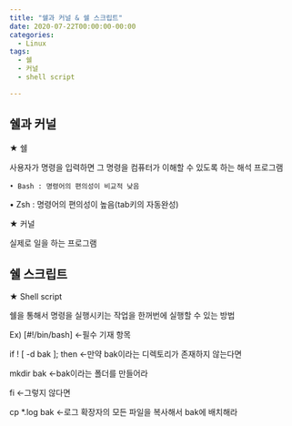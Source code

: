 ```yaml
---
title: "쉘과 커널 & 쉘 스크립트"
date: 2020-07-22T00:00:00-00:00
categories:
  - Linux
tags:
  - 쉘
  - 커널
  - shell script

---
```


## 쉘과 커널

★ 쉘

사용자가 명령을 입력하면 그 명령을 컴퓨터가 이해할 수 있도록 하는 해석 프로그램

	• Bash : 명령어의 편의성이 비교적 낮음

  • Zsh : 명령어의 편의성이 높음(tab키의 자동완성)

★ 커널

실제로 일을 하는 프로그램


## 쉘 스크립트

★ Shell script

쉘을 통해서 명령을 실행시키는 작업을 한꺼번에 실행할 수 있는 방법

Ex)
[#!/bin/bash]            <-필수 기재 항목

if ! [ -d bak ]; then    <-만약 bak이라는 디렉토리가 존재하지 않는다면

mkdir bak                <-bak이라는 폴더를 만들어라

fi                       <-그렇지 않다면

cp *.log bak             <-로그 확장자의 모든 파일을 복사해서 bak에 배치해라
